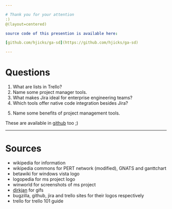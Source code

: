 ```yaml
---

# Thank you for your attention
:)
@(layout=centered)

source code of this presention is available here:

[github.com/hjicks/ga-sd](https://github.com/hjicks/ga-sd)

---
```

# Questions

1. What are lists in Trello?  <!-- refers to 41-intro.md -->
2. Name some project manager tools. <!--referes to 10-history.md -->
3. What makes Jira ideal for enterprise engineering teams? <!-- refers to 22-features-jira.md --->
4. Which tools offer native code integration besides Jira? <!--refers to 30-compersion.md --> 
<!-- answer 4 : 
"Which tools offer native code integration besides Jira?"
✅ GitHub & GitLab – Both provide native code + issue tracking in one platform (e.g., GitHub’s built-in editor, GitLab’s web IDE).
❌ Trello – No native integration; relies on Power-Ups for basic repo links.
🔗 Jira – Deep links to repos (GitHub/GitLab/Bitbucket) but isn’t "native."
-->
5. Name some benefits of project management tools.

These are available in [github](https://github.com/hjicks/ga-sd/issues/6) too ;)

---
# Sources

- wikipedia for information
- wikipedia commons for PERT network (modified), GNATS and ganttchart
- betawiki for windows vista logo
- logopedia for ms project logo
- winworld for screenshots of ms project
- [dirkjan](https://dirkjan.co/) for gifs
- bugzilla, github, jira and trello sites for their logos respectively
- trello for trello 101 guide
